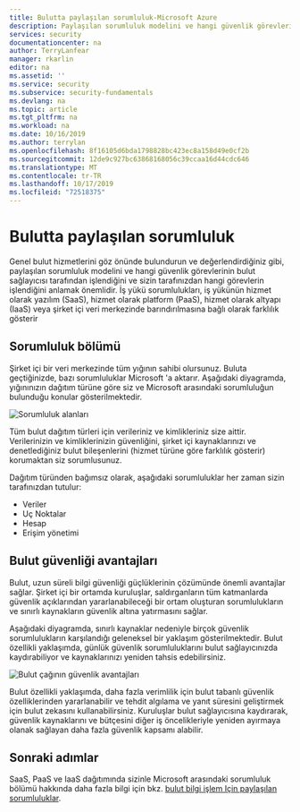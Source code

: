 ```yaml
---
title: Bulutta paylaşılan sorumluluk-Microsoft Azure
description: Paylaşılan sorumluluk modelini ve hangi güvenlik görevlerinin bulut sağlayıcısı tarafından işlendiğini ve sizin tarafınızdan hangi görevlerin işlendiğini anlayın.
services: security
documentationcenter: na
author: TerryLanfear
manager: rkarlin
editor: na
ms.assetid: ''
ms.service: security
ms.subservice: security-fundamentals
ms.devlang: na
ms.topic: article
ms.tgt_pltfrm: na
ms.workload: na
ms.date: 10/16/2019
ms.author: terrylan
ms.openlocfilehash: 8f16105d6bda1798828bc423ec8a158d49e0cf2b
ms.sourcegitcommit: 12de9c927bc63868168056c39ccaa16d44cdc646
ms.translationtype: MT
ms.contentlocale: tr-TR
ms.lasthandoff: 10/17/2019
ms.locfileid: "72518375"
---
```

# <a name="shared-responsibility-in-the-cloud"></a>Bulutta paylaşılan sorumluluk

Genel bulut hizmetlerini göz önünde bulundurun ve değerlendirdiğiniz gibi, paylaşılan sorumluluk modelini ve hangi güvenlik görevlerinin bulut sağlayıcısı tarafından işlendiğini ve sizin tarafınızdan hangi görevlerin işlendiğini anlamak önemlidir. İş yükü sorumlulukları, iş yükünün hizmet olarak yazılım (SaaS), hizmet olarak platform (PaaS), hizmet olarak altyapı (IaaS) veya şirket içi veri merkezinde barındırılmasına bağlı olarak farklılık gösterir

## <a name="division-of-responsibility"></a>Sorumluluk bölümü
Şirket içi bir veri merkezinde tüm yığının sahibi olursunuz. Buluta geçtiğinizde, bazı sorumluluklar Microsoft 'a aktarır. Aşağıdaki diyagramda, yığınınızın dağıtım türüne göre siz ve Microsoft arasındaki sorumluluğun bulunduğu konular gösterilmektedir.

![Sorumluluk alanları](./media/shared-responsibility/shared-responsibility.png)

Tüm bulut dağıtım türleri için verileriniz ve kimlikleriniz size aittir. Verilerinizin ve kimliklerinizin güvenliğini, şirket içi kaynaklarınızı ve denetlediğiniz bulut bileşenlerini (hizmet türüne göre farklılık gösterir) korumaktan siz sorumlusunuz.

Dağıtım türünden bağımsız olarak, aşağıdaki sorumluluklar her zaman sizin tarafınızdan tutulur:

- Veriler
- Uç Noktalar
- Hesap
- Erişim yönetimi

## <a name="cloud-security-advantages"></a>Bulut güvenliği avantajları
Bulut, uzun süreli bilgi güvenliği güçlüklerinin çözümünde önemli avantajlar sağlar. Şirket içi bir ortamda kuruluşlar, saldırganların tüm katmanlarda güvenlik açıklarından yararlanabileceği bir ortam oluşturan sorumlulukların ve sınırlı kaynakların güvenlik altına yatırmasını sağlar.

Aşağıdaki diyagramda, sınırlı kaynaklar nedeniyle birçok güvenlik sorumlulukların karşılandığı geleneksel bir yaklaşım gösterilmektedir. Bulut özellikli yaklaşımda, günlük güvenlik sorumluluklarını bulut sağlayıcınızda kaydırabiliyor ve kaynaklarınızı yeniden tahsis edebilirsiniz.

![Bulut çağının güvenlik avantajları](./media/shared-responsibility/cloud-enabled-security.png)

Bulut özellikli yaklaşımda, daha fazla verimlilik için bulut tabanlı güvenlik özelliklerinden yararlanabilir ve tehdit algılama ve yanıt süresini geliştirmek için bulut zekasını kullanabilirsiniz. Kuruluşlar bulut sağlayıcısına kaydırarak, güvenlik kaynaklarını ve bütçesini diğer iş öncelikleriyle yeniden ayırmaya olanak sağlayan daha fazla güvenlik kapsamı alabilir.

## <a name="next-steps"></a>Sonraki adımlar
SaaS, PaaS ve IaaS dağıtımında sizinle Microsoft arasındaki sorumluluk bölümü hakkında daha fazla bilgi için bkz. [bulut bilgi işlem Için paylaşılan sorumluluklar](https://gallery.technet.microsoft.com/Shared-Responsibilities-81d0ff91).
